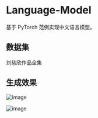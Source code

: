 # Language-Model

基于 PyTorch 范例实现中文语言模型。

## 数据集

刘慈欣作品全集

## 生成效果

![image](https://github.com/foamliu/Language-Model/raw/master/images/capture-1.jpg)

![image](https://github.com/foamliu/Language-Model/raw/master/images/capture-2.jpg)